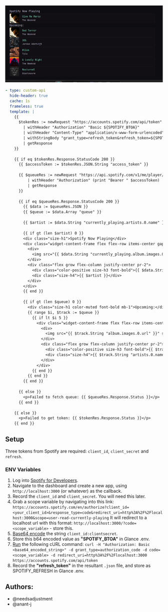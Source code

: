 ![](preview.png)

```yaml
- type: custom-api
  hide-header: true
  cache: 1s
  frameless: true
  template: |
    {{
      $tokenRes := newRequest "https://accounts.spotify.com/api/token"
        | withHeader "Authorization" "Basic ${SPOTIFY_BTOA}"
        | withHeader "Content-Type" "application/x-www-form-urlencoded"
        | withStringBody "grant_type=refresh_token&refresh_token=${SPOTIFY_REFRESH}"
        | getResponse
    }}

    {{ if eq $tokenRes.Response.StatusCode 200 }}
      {{ $accessToken := $tokenRes.JSON.String "access_token" }}

      {{ $queueRes := newRequest "https://api.spotify.com/v1/me/player/queue"
          | withHeader "Authorization" (print "Bearer " $accessToken)
          | getResponse
      }}

      {{ if eq $queueRes.Response.StatusCode 200 }}
        {{ $data := $queueRes.JSON }}
        {{ $queue := $data.Array "queue" }}

        {{ $artist := $data.String "currently_playing.artists.0.name" }}

        {{ if gt (len $artist) 0 }}
        <div class="size-h1">Spotify Now Playing</div>
        <div class="widget-content-frame flex flex-row items-center gap-20">
          <div>
            <img src="{{ $data.String "currently_playing.album.images.0.url" }}" style="border-radius: 5px; width: 6rem;" class="card">
          </div>
          <div class="flex grow flex-column justify-center pr-2">
            <div class="color-positive size-h3 font-bold">{{ $data.String "currently_playing.name" }}</div>
            <div class="size-h4">{{ $artist }}</div>
          </div>
        </div>
        {{ end }}

        {{ if gt (len $queue) 0 }}
          <div class="size-h1 color-muted font-bold mb-1">Upcoming:</div>
          {{ range $i, $track := $queue }}
            {{ if lt $i 5 }}
              <div class="widget-content-frame flex flex-row items-center gap-20">
                <div>
                  <img src="{{ $track.String "album.images.0.url" }}" style="border-radius: 5px; width: 6rem;" class="card">
                </div>
                <div class="flex grow flex-column justify-center pr-2">
                  <div class="color-positive size-h3 font-bold">{{ $track.String "name" }}</div>
                  <div class="size-h4">{{ $track.String "artists.0.name" }}</div>
                </div>
              </div>
            {{ end }}
          {{ end }}
        {{ end }}

      {{ else }}
        <p>Failed to fetch queue: {{ $queueRes.Response.Status }}</p>
      {{ end }}

    {{ else }}
      <p>Failed to get token: {{ $tokenRes.Response.Status }}</p>
    {{ end }}
```

## Setup
Three tokens from Spotify are required: `client_id`, `client_secret` and `refresh`.

### ENV Variables
1. Log into [Spotify for Developers](https://developer.spotify.com/).
2. Navigate to the dashboard and create a new app, using `http://localhost:3000` (or whatever) as the callback.
3. Record the `client_id` and `client_secret`. You will need this later.
4. Grab a scope variable by navigating into this link: 
`
https://accounts.spotify.com/en/authorize?client_id=<your_client_id>&response_type=code&redirect_uri=http%3A%2F%2Flocalhost:3000&scope=user-read-currently-playing
` 
It will redirect to a localhost url with this format: `http://localhost:3000/?code=<scope_variable>` - store this.  
5. [Base64 encode](https://www.base64encode.org/) the string `client_id:clientsecret`.  
6. Store this b64 encoded value as **"SPOTIFY_BTOA"** in Glance .env.  
7. [Run](https://reqbin.com/curl) the following cURL command: 
  `
  curl -H "Authorization: Basic <base64_encoded_string>"
  -d grant_type=authorization_code -d code=<scope_variable> -d redirect_uri=http%3A%2F%2Flocalhost:3000 https://accounts.spotify.com/api/token
  `
8. Record the **"refresh_token"** in the resultant `.json` file, and store as SPOTIFY_REFRESH in Glance .env.


## Authors:
- @needsadjustment
- @anant-j